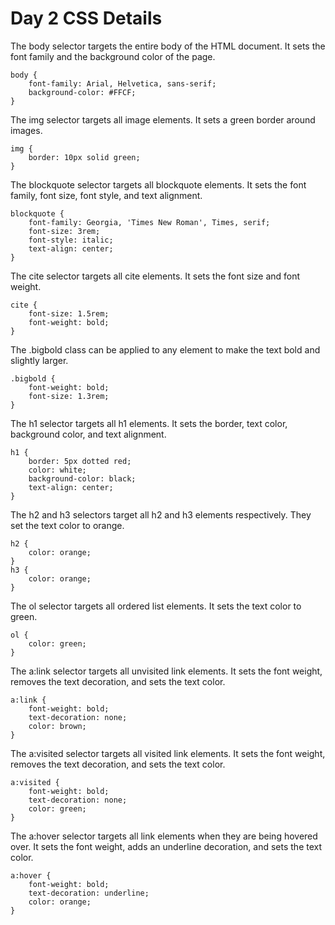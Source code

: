 # Day 2 CSS Details

The body selector targets the entire body of the HTML document.
It sets the font family and the background color of the page.

    body {
        font-family: Arial, Helvetica, sans-serif;
        background-color: #FFCF;
    }

The img selector targets all image elements.
It sets a green border around images.

    img {
        border: 10px solid green;
    }

The blockquote selector targets all blockquote elements.
It sets the font family, font size, font style, and text alignment.

    blockquote {
        font-family: Georgia, 'Times New Roman', Times, serif;
        font-size: 3rem; 
        font-style: italic;
        text-align: center;
    }

The cite selector targets all cite elements.
It sets the font size and font weight.

    cite {
        font-size: 1.5rem;
        font-weight: bold;
    }

The .bigbold class can be applied to any element to make the text bold and slightly larger.

    .bigbold {
        font-weight: bold;
        font-size: 1.3rem;
    }

The h1 selector targets all h1 elements.
It sets the border, text color, background color, and text alignment.

    h1 {
        border: 5px dotted red;
        color: white;
        background-color: black;
        text-align: center;
    }

The h2 and h3 selectors target all h2 and h3 elements respectively.
They set the text color to orange.

    h2 {
        color: orange;
    }
    h3 {
        color: orange;
    }

The ol selector targets all ordered list elements.
It sets the text color to green.

    ol {
        color: green;
    }

The a:link selector targets all unvisited link elements.
It sets the font weight, removes the text decoration, and sets the text color.

    a:link {
        font-weight: bold;
        text-decoration: none;
        color: brown;
    }

The a:visited selector targets all visited link elements.
It sets the font weight, removes the text decoration, and sets the text color.

    a:visited {
        font-weight: bold;
        text-decoration: none;
        color: green;
    }

The a:hover selector targets all link elements when they are being hovered over.
It sets the font weight, adds an underline decoration, and sets the text color.

    a:hover {
        font-weight: bold;
        text-decoration: underline;
        color: orange;
    }